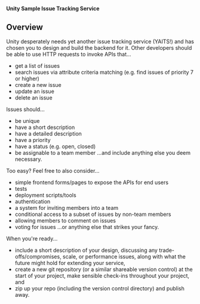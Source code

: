 #### Unity Sample Issue Tracking Service

## Overview
Unity desperately needs yet another issue tracking service (YAITS!) and has chosen you to design and
build the backend for it. Other developers should be able to use HTTP requests to invoke APIs that...

 - get a list of issues
 - search issues via attribute criteria matching (e.g. find issues of priority 7 or higher)
 - create a new issue
 - update an issue
 - delete an issue

Issues should...
 - be unique
 - have a short description
 - have a detailed description
 - have a priority
 - have a status (e.g. open, closed)
 - be assignable to a team member
...and include anything else you deem necessary.

Too easy? Feel free to also consider...
 -  simple frontend forms/pages to expose the APIs for end users
 -  tests
 -  deployment scripts/tools
 -  authentication
 -   a system for inviting members into a team
 -   conditional access to a subset of issues by non-team members
 -  allowing members to comment on issues
 -  voting for issues
...or anything else that strikes your fancy.

When you're ready...
 - include a short description of your design, discussing any trade-offs/compromises, scale, or
performance issues, along with what the future might hold for extending your service,
 - create a new git repository (or a similar shareable version control) at the start of your project,
make sensible check-ins throughout your project, and
 - zip up your repo (including the version control directory) and publish away.
